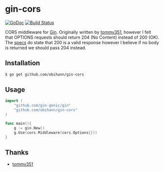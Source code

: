 # gin-cors

[![GoDoc](https://godoc.org/github.com/obihann/gin-cors?status.svg)](https://godoc.org/github.com/obihann/gin-cors)
[![Build Status](https://travis-ci.org/obihann/gin-cors.svg?branch=master)](https://travis-ci.org/obihann/gin-cors)

CORS middleware for [Gin]. Originally written by [tommy351](https://github.com/tommy351/gin-cors), however I felt that OPTIONS
requests should return 204 (No Content) instead of 200 (OK). The [specs](http://www.w3.org/Protocols/rfc2616/rfc2616-sec9.html)
do state that 200 is a valid response however I believe if no body is returned we should pass 204 instead.

## Installation

``` bash
$ go get github.com/obihann/gin-cors
```

## Usage

``` go
import (
    "github.com/gin-gonic/gin"
    "github.com/obihann/gin-cors"
)

func main(){
    g := gin.New()
    g.Use(cors.Middleware(cors.Options{}))
}
```

[Gin]: http://gin-gonic.github.io/gin/

## Thanks
* [tommy351](https://github.com/tommy351/gin-cors)

